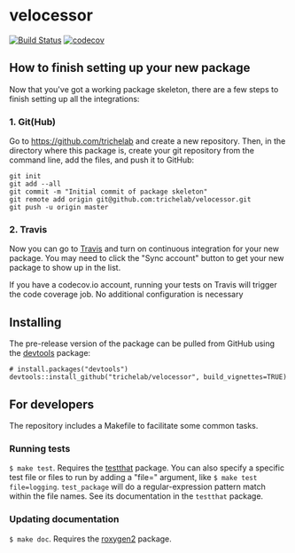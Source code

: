 # velocessor

[![Build Status](https://travis-ci.org/trichelab/velocessor.png?branch=master)](https://travis-ci.org/trichelab/velocessor)  [![codecov](https://codecov.io/gh/trichelab/velocessor/branch/master/graph/badge.svg)](https://codecov.io/gh/trichelab/velocessor)

## How to finish setting up your new package

Now that you've got a working package skeleton, there are a few steps to finish setting up all the integrations:

### 1. Git(Hub)

Go to https://github.com/trichelab and create a new repository. Then, in the directory where this package is, create your git repository from the command line, add the files, and push it to GitHub:

    git init
    git add --all
    git commit -m "Initial commit of package skeleton"
    git remote add origin git@github.com:trichelab/velocessor.git
    git push -u origin master

### 2. Travis

Now you can go to [Travis](https://travis-ci.org/profile/trichelab) and turn on continuous integration for your new package. You may need to click the "Sync account" button to get your new package to show up in the list.

If you have a codecov.io account, running your tests on Travis will trigger the code coverage job. No additional configuration is necessary

## Installing

<!-- If you're putting `velocessor` on CRAN, it can be installed with

    install.packages("velocessor") -->

The pre-release version of the package can be pulled from GitHub using the [devtools](https://github.com/hadley/devtools) package:

    # install.packages("devtools")
    devtools::install_github("trichelab/velocessor", build_vignettes=TRUE)

## For developers

The repository includes a Makefile to facilitate some common tasks.

### Running tests

`$ make test`. Requires the [testthat](https://github.com/hadley/testthat) package. You can also specify a specific test file or files to run by adding a "file=" argument, like `$ make test file=logging`. `test_package` will do a regular-expression pattern match within the file names. See its documentation in the `testthat` package.

### Updating documentation

`$ make doc`. Requires the [roxygen2](https://github.com/klutometis/roxygen) package.
